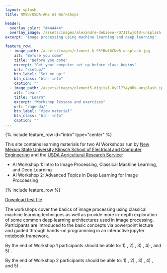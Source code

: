 ```yaml
---
layout: splash
title: NMSU/USDA-ARS AI Workshops

header:
  overlay_color: "#444444"
  overlay_image: /assets/images/alexandre-debieve-FO7JIlwjOtU-unsplash.jpg
excerpt: 'image processing using machine learning and deep learning'

feature_row:
  - image_path: /assets/images/clement-h-95YRwf6CNw8-unsplash.jpg
    alt: "Before you come"
    title: "Before you come"
    excerpt: "Get your computer set up before class begins"
    url: "/setup/"
    btn_label: "Set me up!"
    btn_class: "btn--info"
    caption: ""
  - image_path: /assets/images/element5-digital-OyCl7Y4y0Bk-unsplash.jpg
    alt: "Learn"
    title: "Learn"
    excerpt: "Workshop lessons and exercises"
    url: "/agenda/"
    btn_label: "View material"
    btn_class: "btn--info"
    caption: ""
---
```



{% include feature_row id="intro" type="center" %}

This site contains learning materials for two AI Workshops run by [New Mexico State University Klipsch School of Electrical and Computer Engineering](https://ece.nmsu.edu/) and the [USDA Agricultural Research Service](https://ars.usda.gov):

 - AI Workshop 1: Intro to Image Processing, Classical Machine Learning, and Deep Learning
 - AI Workshop 2: Advanced Topics in Deep Learning for Image Proccessing
 
{% include feature_row %}


<a download href="/assets/images/element5-digital-OyCl7Y4y0Bk-unsplash.jpg">
  Download test file
</a>


The workshops cover the basics of image processing using classical machine learning techniques as well as provide more in-depth exploration of some common deep learning architectures used in image processing. Participants are introduced to the basic concepts via powerpoint lecture and guided through hands-on programming in an interactive jupyter notebook framework. 


By the end of Workshop 1 participants should be able to: 1) , 2) , 3) , 4) , and 5) .


By the end of Workshop 2 participants should be able to: 1) , 2) , 3) , 4) , and 5) .
